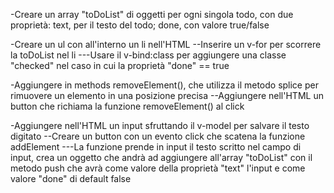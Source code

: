 <!--
TRACCIA

Descrizione:
Rifare l'esercizio della to do list.
Questa volta però ogni todo sarà un oggetto, formato da due proprietà:
- text, una stringa che indica il testo del todo
- done, un booleano (true/false) che indica se il todo è stato fatto oppure no
MILESTONE 1
Stampare all'interno di una lista HTML un item per ogni todo.
Se la proprietà done è uguale a true, visualizzare il testo del todo sbarrato.
MILESTONE 2
Visualizzare a fianco ad ogni item ha una "x": cliccando su di essa, il todo viene rimosso dalla lista.
MILESTONE 3
Predisporre un campo di input testuale e un pulsante "aggiungi": cliccando sul pulsante, il testo digitato viene letto e utilizzato per creare un nuovo todo, che quindi viene aggiunto alla lista dei todo esistenti.
Bonus:
1- oltre al click sul pulsante, intercettare anche il tasto ENTER per aggiungere il todo alla lista
2- cliccando sul testo dell'item, invertire il valore della proprietà done del todo corrispondente (se done era uguale a false, impostare true e viceversa)
-->

<!--
CREARE UN ARRAY LIST DI OGGETTI PER OGNI SINGOLA TODO
-->
-Creare un array "toDoList" di oggetti per ogni singola todo, con due proprietà: text, per il testo del todo; done, con valore true/false

<!--
MILESTONE 1
-->
-Creare un ul con all'interno un li nell'HTML
--Inserire un v-for per scorrere la toDoList nel li
---Usare il v-bind:class per aggiungere una classe "checked" nel caso in cui la proprietà "done" == true

<!--
MILESTONE 2
-->
-Aggiungere in methods removeElement(), che utilizza il metodo splice per rimuovere un elemento in una posizione precisa
--Aggiungere nell'HTML un button che richiama la funzione removeElement() al click

<!--
MILESTONE 3
-->
-Aggiungere nell'HTML un input sfruttando il v-model per salvare il testo digitato
--Creare un button con un evento click che scatena la funzione addElement
---La funzione prende in input il testo scritto nel campo di input, crea un oggetto che andrà ad aggiungere all'array "toDoList" con il metodo push che avrà come valore della proprietà "text" l'input e come valore "done" di default false
